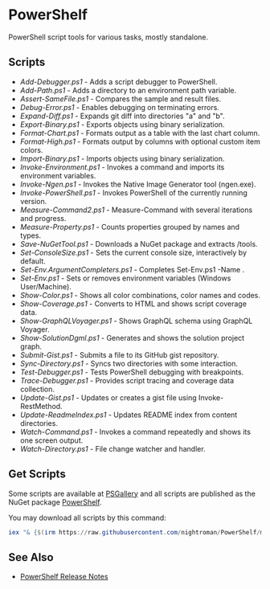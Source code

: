 # PowerShelf

PowerShell script tools for various tasks, mostly standalone.

## Scripts

* *Add-Debugger.ps1* - Adds a script debugger to PowerShell.
* *Add-Path.ps1* - Adds a directory to an environment path variable.
* *Assert-SameFile.ps1* - Compares the sample and result files.
* *Debug-Error.ps1* - Enables debugging on terminating errors.
* *Expand-Diff.ps1* - Expands git diff into directories "a" and "b".
* *Export-Binary.ps1* - Exports objects using binary serialization.
* *Format-Chart.ps1* - Formats output as a table with the last chart column.
* *Format-High.ps1* - Formats output by columns with optional custom item colors.
* *Import-Binary.ps1* - Imports objects using binary serialization.
* *Invoke-Environment.ps1* - Invokes a command and imports its environment variables.
* *Invoke-Ngen.ps1* - Invokes the Native Image Generator tool (ngen.exe).
* *Invoke-PowerShell.ps1* - Invokes PowerShell of the currently running version.
* *Measure-Command2.ps1* - Measure-Command with several iterations and progress.
* *Measure-Property.ps1* -  Counts properties grouped by names and types.
* *Save-NuGetTool.ps1* - Downloads a NuGet package and extracts /tools.
* *Set-ConsoleSize.ps1* - Sets the current console size, interactively by default.
* *Set-Env.ArgumentCompleters.ps1* - Completes Set-Env.ps1 -Name .
* *Set-Env.ps1* - Sets or removes environment variables (Windows User/Machine).
* *Show-Color.ps1* - Shows all color combinations, color names and codes.
* *Show-Coverage.ps1* - Converts to HTML and shows script coverage data.
* *Show-GraphQLVoyager.ps1* - Shows GraphQL schema using GraphQL Voyager.
* *Show-SolutionDgml.ps1* - Generates and shows the solution project graph.
* *Submit-Gist.ps1* - Submits a file to its GitHub gist repository.
* *Sync-Directory.ps1* - Syncs two directories with some interaction.
* *Test-Debugger.ps1* - Tests PowerShell debugging with breakpoints.
* *Trace-Debugger.ps1* - Provides script tracing and coverage data collection.
* *Update-Gist.ps1* - Updates or creates a gist file using Invoke-RestMethod.
* *Update-ReadmeIndex.ps1* - Updates README index from content directories.
* *Watch-Command.ps1* - Invokes a command repeatedly and shows its one screen output.
* *Watch-Directory.ps1* - File change watcher and handler.

## Get Scripts

Some scripts are available at [PSGallery](https://www.powershellgallery.com/)
and all scripts are published as the NuGet package [PowerShelf](https://www.nuget.org/packages/PowerShelf).

You may download all scripts by this command:

```powershell
iex "& {$(irm https://raw.githubusercontent.com/nightroman/PowerShelf/main/Save-NuGetTool.ps1)} PowerShelf"
```

## See Also

- [PowerShelf Release Notes](https://github.com/nightroman/PowerShelf/blob/main/Pack/Release-Notes.md)
